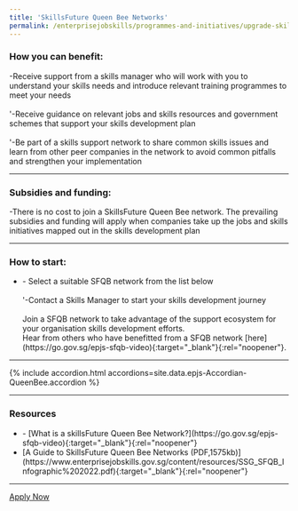```yaml
---
title: 'SkillsFuture Queen Bee Networks'
permalink: /enterprisejobskills/programmes-and-initiatives/upgrade-skills/skillsfuture-queen-bee-networks/
---
```


### How you can benefit:

-Receive support from a skills manager who will work with you to understand your skills needs and introduce relevant training programmes to meet your needs<br><br>'-Receive guidance on relevant jobs and skills resources and government schemes that support your skills development plan<br><br>'-Be part of a skills support network to share common skills issues and learn from other peer companies in the network to avoid common pitfalls and strengthen your implementation

---

### Subsidies and funding:

-There is no cost to join a SkillsFuture Queen Bee network. The prevailing subsidies and funding will apply when companies take up the jobs and skills initiatives mapped out in the skills development plan

---

### How to start:

<ul><li>- Select a suitable SFQB network from the list below<br><br>'-Contact a Skills Manager to start your skills development journey<br><br>Join a SFQB network to take advantage of the support ecosystem for your organisation skills development efforts.<br>Hear from others who have benefitted from a SFQB network [here](https://go.gov.sg/epjs-sfqb-video){:target="_blank"}{:rel="noopener"}.</li></ul>

---

{% include accordion.html accordions=site.data.epjs-Accordian-QueenBee.accordion %}

---

### Resources

<ul><li>- [What is a skillsFuture Queen Bee Network?](https://go.gov.sg/epjs-sfqb-video){:target="_blank"}{:rel="noopener"}<br></li><li>[A Guide to SkillsFuture Queen Bee Networks (PDF,1575kb)](https://www.enterprisejobskills.gov.sg/content/resources/SSG_SFQB_Infographic%202022.pdf){:target="_blank"}{:rel="noopener"}</li></ul>

---

<a class="btn" href="https://service-portal.skillsfuture.gov.sg/" target="_blank" rel="noopener">Apply Now</a>
